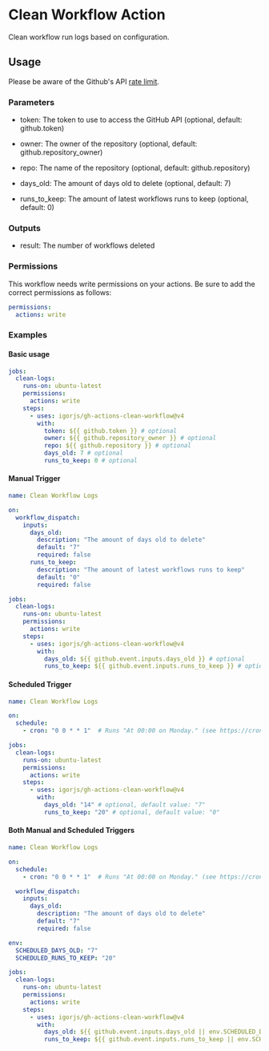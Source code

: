 # Clean Workflow Action

Clean workflow run logs based on configuration.

## Usage

Please be aware of the Github's API [rate limit](https://docs.github.com/en/rest/overview/resources-in-the-rest-api#rate-limiting).

### Parameters

- token: The token to use to access the GitHub API (optional, default: github.token)

- owner: The owner of the repository (optional, default: github.repository_owner)

- repo: The name of the repository (optional, default: github.repository)

- days_old: The amount of days old to delete (optional, default: 7)

- runs_to_keep: The amount of latest workflows runs to keep (optional, default: 0)

### Outputs

- result: The number of workflows deleted

### Permissions

This workflow needs write permissions on your actions.
Be sure to add the correct permissions as follows:

```yaml
permissions:
  actions: write
```

### Examples

#### Basic usage

```yaml
jobs:
  clean-logs:
    runs-on: ubuntu-latest
    permissions:
      actions: write
    steps:
      - uses: igorjs/gh-actions-clean-workflow@v4
        with:
          token: ${{ github.token }} # optional
          owner: ${{ github.repository_owner }} # optional
          repo: ${{ github.repository }} # optional
          days_old: 7 # optional
          runs_to_keep: 0 # optional
```

#### Manual Trigger

```yaml
name: Clean Workflow Logs

on:
  workflow_dispatch:
    inputs:
      days_old:
        description: "The amount of days old to delete"
        default: "7"
        required: false
      runs_to_keep:
        description: "The amount of latest workflows runs to keep"
        default: "0"
        required: false

jobs:
  clean-logs:
    runs-on: ubuntu-latest
    permissions:
      actions: write
    steps:
      - uses: igorjs/gh-actions-clean-workflow@v4
        with:
          days_old: ${{ github.event.inputs.days_old }} # optional
          runs_to_keep: ${{ github.event.inputs.runs_to_keep }} # optional
```

#### Scheduled Trigger

```yaml
name: Clean Workflow Logs

on:
  schedule:
    - cron: "0 0 * * 1"  # Runs "At 00:00 on Monday." (see https://crontab.guru)

jobs:
  clean-logs:
    runs-on: ubuntu-latest
    permissions:
      actions: write
    steps:
      - uses: igorjs/gh-actions-clean-workflow@v4
        with:
          days_old: "14" # optional, default value: "7"
          runs_to_keep: "20" # optional, default value: "0"
```

#### Both Manual and Scheduled Triggers

```yaml
name: Clean Workflow Logs

on:
  schedule:
    - cron: "0 0 * * 1"  # Runs "At 00:00 on Monday." (see https://crontab.guru)

  workflow_dispatch:
    inputs:
      days_old:
        description: "The amount of days old to delete"
        default: "7"
        required: false

env:
  SCHEDULED_DAYS_OLD: "7"
  SCHEDULED_RUNS_TO_KEEP: "20"

jobs:
  clean-logs:
    runs-on: ubuntu-latest
    permissions:
      actions: write
    steps:
      - uses: igorjs/gh-actions-clean-workflow@v4
        with:
          days_old: ${{ github.event.inputs.days_old || env.SCHEDULED_DAYS_OLD }}
          runs_to_keep: ${{ github.event.inputs.runs_to_keep || env.SCHEDULED_RUNS_TO_KEEP }}
```
